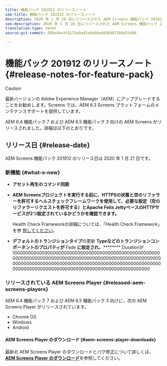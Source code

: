 ```yaml
---
title: 機能パック 201912 のリリースノート
seo-title: 機能パック 201912 のリリースノート
description: 2020 年 1 月 20 日にリリースされた AEM Screens 機能パック 201912 について説明します。
seo-description: 2020 年 1 月 20 日にリリースされた AEM Screens 機能パック 201912 について説明します。
translation-type: tm+mt
source-git-commit: 389a44e3f6175e0a43a6e99edd3048f2b8455d0b

---
```



# 機能パック 201912 のリリースノート{#release-notes-for-feature-pack}

>[!CAUTION]
>
>最新バージョンの Adobe Experience Manager（AEM）にアップグレードすることをお勧めします。Screens では、AEM 6.3 Screens プラットフォームのメンテナンスサポートを提供しています。

AEM 6.4 機能パック 7 および AEM 6.5 機能パック 3 向けの AEM Screens がリリースされました。詳細は以下のとおりです。

## リリース日 {#release-date}

AEM Screens 機能パック 201912 のリリース日は 2020 年 1 月 21 日です。

### 新機能 {#what-s-new}

* **アセット再生のコマンド同期**


* **AEM Screensプロジェクトを実行する前に、HTTPSの状態と空のリファラーを許可するヘルスチェックフレームワークを使用して、必要な設定（空のリファラーリクエストを許可する）とApache Felix JettyベースのHTTPサービスが2つ設定されているかどうかを確認できます。**

   Health Check Frameworkの詳細については、「Health Check Framework」を参 [照してください](/help/user-guide/configuring-screens-introduction.md#health-check-framework)。

* **デフォルトのトランジションタイプ**&#x200B;の更新 **Typeなどのトランジションコンポーネントのプロパティが** Fade **に設定され、********** Durationが10000000000000000000000000000000000000000000000000000000000000000000000000000000000000000000000000000000000000000000000000000000000000000000000000000000000000000000000000000000000000000000000000000000000000000000


### リリースされている AEM Screens Player {#released-aem-screens-players}

AEM 6.4 機能パック 7 および AEM 6.5 機能パック 3 向けに、次の AEM Screens Player がリリースされています。

* Chrome OS
* Windows
* Android

#### AEM Screens Player のダウンロード {#aem-screens-player-downloads}

最新の AEM Screens Player のダウンロードとバグ修正について詳しくは、[**AEM Screens Player のダウンロード&#x200B;**](https://download.macromedia.com/screens/)を参照してください。
